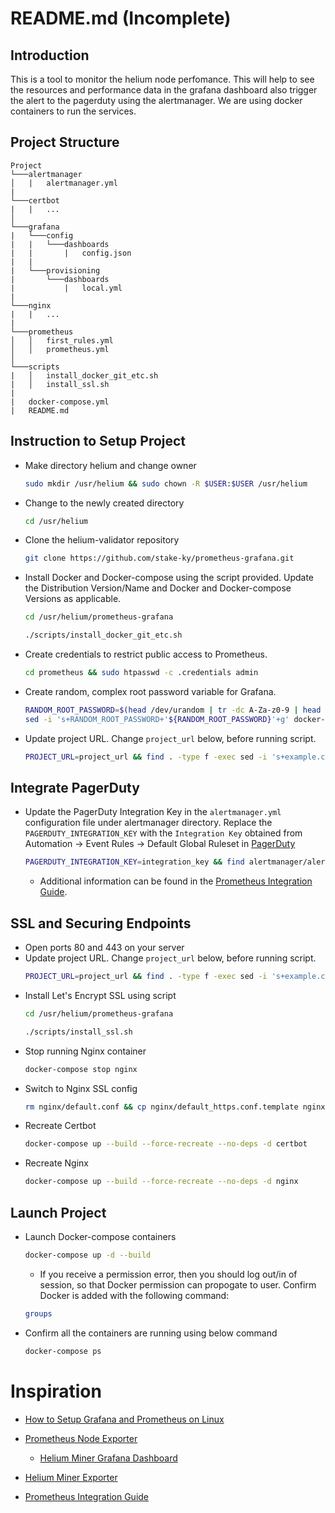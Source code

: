 # README.md (Incomplete)

## Introduction
This is a tool to monitor the helium node perfomance. This will help to see the resources and performance data in the grafana dashboard also trigger the alert to the pagerduty using the alertmanager. We are using docker containers to run the services.

## Project Structure

```
Project
└───alertmanager
│   |   alertmanager.yml   
|
└───certbot
|   |   ...
│
└───grafana
|   └───config
|   |   └───dashboards
|   |       |   config.json
|   |
|   └───provisioning
|       └───dashboards
|           |   local.yml
|
└───nginx
|   |   ...
|
└───prometheus
│   │   first_rules.yml
│   │   prometheus.yml
│   
└───scripts
|   │   install_docker_git_etc.sh
|   │   install_ssl.sh
|
|   docker-compose.yml
|   README.md
```

## Instruction to Setup Project
* Make directory helium and change owner
    ```bash
    sudo mkdir /usr/helium && sudo chown -R $USER:$USER /usr/helium
    ```
* Change to the newly created directory    
    ```bash
    cd /usr/helium
    ```
* Clone the helium-validator repository    
    ```bash
    git clone https://github.com/stake-ky/prometheus-grafana.git
    ```
* Install Docker and Docker-compose using the script provided. Update the Distribution Version/Name and Docker and Docker-compose Versions as applicable. 
    ```bash
    cd /usr/helium/prometheus-grafana
    ```
    ```bash
    ./scripts/install_docker_git_etc.sh
    ```
* Create credentials to restrict public access to Prometheus.
    ```bash
    cd prometheus && sudo htpasswd -c .credentials admin
    ```
* Create random, complex root password variable for Grafana.
    ```bash
    RANDOM_ROOT_PASSWORD=$(head /dev/urandom | tr -dc A-Za-z0-9 | head -c 24 ; echo '') &&\
    sed -i 's+RANDOM_ROOT_PASSWORD+'${RANDOM_ROOT_PASSWORD}'+g' docker-compose.yml
    ```
* Update project URL. Change `project_url` below, before running script.
    ```bash
    PROJECT_URL=project_url && find . -type f -exec sed -i 's+example.com+'${PROJECT_URL}'+g' {} \;
    ```    

## Integrate PagerDuty
* Update the PagerDuty Integration Key in the `alertmanager.yml` configuration file under alertmanager directory. Replace the `PAGERDUTY_INTEGRATION_KEY` with the `Integration Key` obtained from Automation -> Event Rules -> Default Global Ruleset in [PagerDuty](https://stakeky.pagerduty.com/rules/rulesets/_default)

    ```bash
    PAGERDUTY_INTEGRATION_KEY=integration_key && find alertmanager/alertmanager.yml -type f -exec sed -i 's+PAGERDUTY_INTEGRATION_KEY+'${PAGERDUTY_INTEGRATION_KEY}'+g' {} \;
    ```    
    - Additional information can be found in the [Prometheus Integration Guide](https://www.pagerduty.com/docs/guides/prometheus-integration-guide). 

## SSL and Securing Endpoints
* Open ports 80 and 443 on your server
* Update project URL. Change `project_url` below, before running script.
    ```bash
    PROJECT_URL=project_url && find . -type f -exec sed -i 's+example.com+'${PROJECT_URL}'+g' {} \;
    ```
* Install Let's Encrypt SSL using script 
    ```bash
    cd /usr/helium/prometheus-grafana
    ```
    ```bash
    ./scripts/install_ssl.sh
    ```
* Stop running Nginx container
    ```bash
    docker-compose stop nginx
    ```
* Switch to Nginx SSL config
    ```bash
    rm nginx/default.conf && cp nginx/default_https.conf.template nginx/default.conf
    ```
* Recreate Certbot
    ```bash
    docker-compose up --build --force-recreate --no-deps -d certbot
    ```
* Recreate Nginx
    ```bash
    docker-compose up --build --force-recreate --no-deps -d nginx
    ```

## Launch Project
* Launch Docker-compose containers 
    ```bash
    docker-compose up -d --build
    ```
    - If you receive a permission error, then you should log out/in of session, so that Docker permission can propogate to user. Confirm Docker is added with the following command:
    ```bash
    groups
    ```    
* Confirm all the containers are running using below command
    ```bash
    docker-compose ps
    ```

# Inspiration

* [How to Setup Grafana and Prometheus on Linux](https://devconnected.com/how-to-setup-grafana-and-prometheus-on-linux/)

* [Prometheus Node Exporter](https://github.com/prometheus/node_exporter)
    - [Helium Miner Grafana Dashboard](https://github.com/tedder/helium_miner_grafana_dashboard)

* [Helium Miner Exporter](https://github.com/tedder/miner_exporter)

* [Prometheus Integration Guide](https://www.pagerduty.com/docs/guides/prometheus-integration-guide)